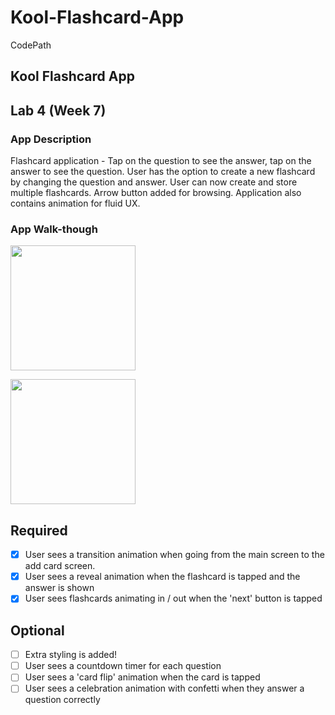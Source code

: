 # Kool-Flashcard-App
CodePath
## Kool Flashcard App

## Lab 4 (Week 7)

### App Description
Flashcard application - Tap on the question to see the answer, tap on the answer to see the question. User has the option to create a new flashcard by changing the question and answer. User can now create and store multiple flashcards. Arrow button added for browsing. Application also contains animation for fluid UX.

### App Walk-though

[<img src="YOUR_GIF_URL_HERE" width=200><br>](https://imgur.com/1TMCSxk)

<img src="[YOUR_GIF_URL_HERE](https://imgur.com/1TMCSxk)" width=200><br>




## Required
- [x] User sees a transition animation when going from the main screen to the add card screen.
- [x] User sees a reveal animation when the flashcard is tapped and the answer is shown
- [x] User sees flashcards animating in / out when the 'next' button is tapped

## Optional
- [ ] Extra styling is added!
- [ ] User sees a countdown timer for each question
- [ ] User sees a 'card flip' animation when the card is tapped
- [ ] User sees a celebration animation with confetti when they answer a question correctly
